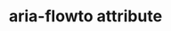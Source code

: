 ---
{
  "title": "aria-flowto attribute",
  "description": "Identifies the next element (or elements) in an alternate reading order of content which, at the user's discretion, allows assistive technology to override the general default of reading in document source order.",
  "category": "aria",
  "keywords": "aria-flowto attribute",
  "last_test_date": "2019-01-08",
  "test_results_url": "https://a11ysupport.io/tech/aria/aria-flowto_attribute",
  "test_url": "https://a11ysupport.io/tech/aria/aria-flowto_attribute",
  "notes_by_num": {
    "1": "aria-flowto test: relationships are displayed in a dialog, but only targets that have an aria-label are labelled in the dialog. The rest appear without a textual label.",
    "2": "aria-flowto test: partial support because a reference to multiple elements is not supported",
    "3": "Didn't let a user navigate to elements that target the current element. If this functionality is provided and the there are multiple targeting elements, the user must be able to choose which one to navigate to.",
    "4": "aria-flowto test: partial because user was not prompted to follow the alternate reading order.",
    "5": "Didn't convey that another element flows to the current element",
    "6": "Didn't convey the presence of the flowto attribute",
    "7": "Didn't let a user navigate to referenced element(s). If the there are multiple targets, the user MUST be able to choose which one to navigate to."
  },
  "stats": {
    "jaws": {
      "chrome": {
        "74": "y #1"
      },
      "ie": {
        "11.134": "y #1"
      },
      "firefox": {
        "66": "a #2"
      }
    },
    "narrator": {
      "edge": {
        "44.17763": "u #3 #4 #5 #6"
      }
    },
    "nvda": {
      "chrome": {
        "74": "n #3 #7 #5 #6"
      },
      "firefox": {
        "66": "n #3 #7 #5 #6"
      }
    },
    "orca": {
      "firefox": {
        "69": "n #3 #7 #5 #6"
      }
    },
    "vo_ios": {
      "ios_saf": {
        "12.2": "n #3 #7 #5 #6"
      }
    },
    "vo_macos": {
      "safari": {
        "12.1": "n #3 #7 #5 #6"
      }
    },
    "talkback": {
      "and_chr": {
        "75": "n #3 #7 #5 #6"
      }
    }
  },
  "links": {
    "ARIA spec for aria-flowto": "https://www.w3.org/TR/wai-aria-1.1/#aria-flowto"
  }
}
---